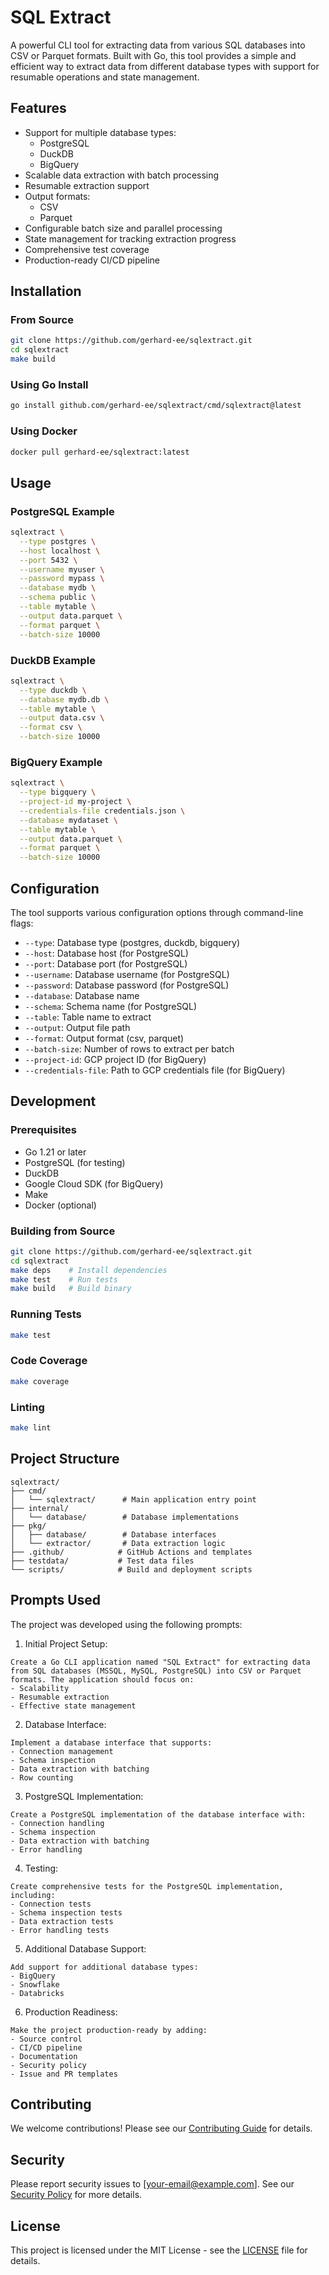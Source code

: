 # SQL Extract

A powerful CLI tool for extracting data from various SQL databases into CSV or Parquet formats. Built with Go, this tool provides a simple and efficient way to extract data from different database types with support for resumable operations and state management.

## Features

- Support for multiple database types:
  - PostgreSQL
  - DuckDB
  - BigQuery
- Scalable data extraction with batch processing
- Resumable extraction support
- Output formats:
  - CSV
  - Parquet
- Configurable batch size and parallel processing
- State management for tracking extraction progress
- Comprehensive test coverage
- Production-ready CI/CD pipeline

## Installation

### From Source
```bash
git clone https://github.com/gerhard-ee/sqlextract.git
cd sqlextract
make build
```

### Using Go Install
```bash
go install github.com/gerhard-ee/sqlextract/cmd/sqlextract@latest
```

### Using Docker
```bash
docker pull gerhard-ee/sqlextract:latest
```

## Usage

### PostgreSQL Example
```bash
sqlextract \
  --type postgres \
  --host localhost \
  --port 5432 \
  --username myuser \
  --password mypass \
  --database mydb \
  --schema public \
  --table mytable \
  --output data.parquet \
  --format parquet \
  --batch-size 10000
```

### DuckDB Example
```bash
sqlextract \
  --type duckdb \
  --database mydb.db \
  --table mytable \
  --output data.csv \
  --format csv \
  --batch-size 10000
```

### BigQuery Example
```bash
sqlextract \
  --type bigquery \
  --project-id my-project \
  --credentials-file credentials.json \
  --database mydataset \
  --table mytable \
  --output data.parquet \
  --format parquet \
  --batch-size 10000
```

## Configuration

The tool supports various configuration options through command-line flags:

- `--type`: Database type (postgres, duckdb, bigquery)
- `--host`: Database host (for PostgreSQL)
- `--port`: Database port (for PostgreSQL)
- `--username`: Database username (for PostgreSQL)
- `--password`: Database password (for PostgreSQL)
- `--database`: Database name
- `--schema`: Schema name (for PostgreSQL)
- `--table`: Table name to extract
- `--output`: Output file path
- `--format`: Output format (csv, parquet)
- `--batch-size`: Number of rows to extract per batch
- `--project-id`: GCP project ID (for BigQuery)
- `--credentials-file`: Path to GCP credentials file (for BigQuery)

## Development

### Prerequisites

- Go 1.21 or later
- PostgreSQL (for testing)
- DuckDB
- Google Cloud SDK (for BigQuery)
- Make
- Docker (optional)

### Building from Source

```bash
git clone https://github.com/gerhard-ee/sqlextract.git
cd sqlextract
make deps    # Install dependencies
make test    # Run tests
make build   # Build binary
```

### Running Tests

```bash
make test
```

### Code Coverage

```bash
make coverage
```

### Linting

```bash
make lint
```

## Project Structure

```
sqlextract/
├── cmd/
│   └── sqlextract/      # Main application entry point
├── internal/
│   └── database/        # Database implementations
├── pkg/
│   ├── database/        # Database interfaces
│   └── extractor/       # Data extraction logic
├── .github/            # GitHub Actions and templates
├── testdata/           # Test data files
└── scripts/            # Build and deployment scripts
```

## Prompts Used

The project was developed using the following prompts:

1. Initial Project Setup:
```
Create a Go CLI application named "SQL Extract" for extracting data from SQL databases (MSSQL, MySQL, PostgreSQL) into CSV or Parquet formats. The application should focus on:
- Scalability
- Resumable extraction
- Effective state management
```

2. Database Interface:
```
Implement a database interface that supports:
- Connection management
- Schema inspection
- Data extraction with batching
- Row counting
```

3. PostgreSQL Implementation:
```
Create a PostgreSQL implementation of the database interface with:
- Connection handling
- Schema inspection
- Data extraction with batching
- Error handling
```

4. Testing:
```
Create comprehensive tests for the PostgreSQL implementation, including:
- Connection tests
- Schema inspection tests
- Data extraction tests
- Error handling tests
```

5. Additional Database Support:
```
Add support for additional database types:
- BigQuery
- Snowflake
- Databricks
```

6. Production Readiness:
```
Make the project production-ready by adding:
- Source control
- CI/CD pipeline
- Documentation
- Security policy
- Issue and PR templates
```

## Contributing

We welcome contributions! Please see our [Contributing Guide](CONTRIBUTING.md) for details.

## Security

Please report security issues to [your-email@example.com]. See our [Security Policy](SECURITY.md) for more details.

## License

This project is licensed under the MIT License - see the [LICENSE](LICENSE) file for details. 